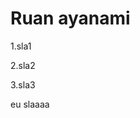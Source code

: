 <html>
<head>
    <title>wbs25k</title> 

</head>
<body>
<h1>Ruan ayanami</h1>
<p>1.sla1
  
  2.sla2
   
  3.sla3
  
eu slaaaa
    <img src="![Tsumugi K-On](https://github.com/user-attachments/assets/305046f9-e78d-45f2-9870-13521d9594aa)
" alt="">
</p>
</body>
</html>
